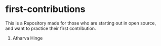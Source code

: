 # first-contributions
This is a Repository made for those who are starting out in open source, and want to practice their first contribution.
1. Atharva Hinge 

